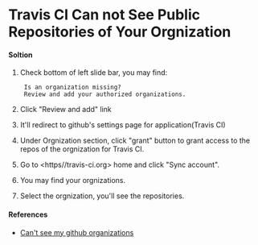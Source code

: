 # Travis CI Can not See Public Repositories of Your Orgnization

#### Soltion
1. Check bottom of left slide bar, you may find:

        Is an organization missing?
        Review and add your authorized organizations.

2. Click "Review and add" link

3. It'll redirect to github's settings page for application(Travis CI)

4. Under Orgnization section, click "grant" button to grant access to the repos of the orgnization for Travis CI.

5. Go to <https//travis-ci.org> home and click "Sync account".

6. You may find your orgnizations.

7. Select the orgnization, you'll see the repositories.

#### References
* [Can't see my github organizations](https://github.com/travis-ci/travis-ci/issues/2519)
